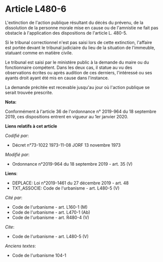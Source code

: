 # Article L480-6

L'extinction de l'action publique résultant du décès du prévenu, de la dissolution de la personne morale mise en cause ou de
l'amnistie ne fait pas obstacle à l'application des dispositions de l'article L. 480-5. 

Si le tribunal correctionnel n'est pas saisi lors de cette extinction, l'affaire est portée devant le   tribunal judiciaire
du lieu de la situation de l'immeuble, statuant comme en matière civile. 

Le tribunal est saisi par le ministère public à la demande du maire ou du fonctionnaire compétent. Dans les deux cas, il
statue au vu des observations écrites ou après audition de ces derniers, l'intéressé ou ses ayants droit ayant été mis en
cause dans l'instance. 

La demande précitée est recevable jusqu'au jour où l'action publique se serait trouvée prescrite.

**Nota:**

Conformément à l'article 36 de l'ordonnance n° 2019-964 du 18 septembre 2019, ces dispositions entrent en vigueur au 1er
janvier 2020.

**Liens relatifs à cet article**

_Codifié par_:

  - Décret n°73-1022 1973-11-08 JORF 13 novembre 1973

_Modifié par_:

  - Ordonnance n°2019-964 du 18 septembre 2019 - art. 35 (V)

**Liens**:

  - DEPLACE: Loi n°2019-1461 du 27 décembre 2019 - art. 48
  - TXT_ASSOCIE: Code de l'urbanisme - art. L480-5 (V)

_Cité par_:

  - Code de l'urbanisme - art. L160-1 (M)
  - Code de l'urbanisme - art. L470-1 (Ab)
  - Code de l'urbanisme - art. R480-4 (V)

_Cite_:

  - Code de l'urbanisme - art. L480-5 (V)

_Anciens textes_:

  - Code de l'urbanisme 104-1
